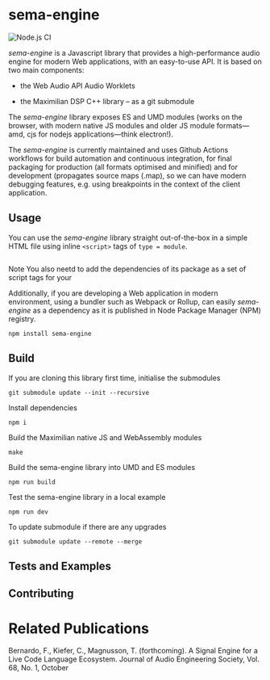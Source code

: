 # sema-engine

![Node.js CI](https://github.com/frantic0/sema-engine/workflows/Node.js%20CI/badge.svg)


*sema-engine* is a Javascript library that provides a high-performance audio engine for modern Web applications, with an easy-to-use API. It is based on two main components:

* the Web Audio API Audio Worklets

* the Maximilian DSP C++ library – as a git submodule

The *sema-engine* library exposes ES and UMD modules (works on the browser, with modern native JS modules and older JS module formats—amd, cjs for nodejs applications—think electron!).

The *sema-engine* is currently maintained and uses Github Actions workflows for build automation and continuous integration, for final packaging for production (all formats optimised and minified) and for development (propagates source maps (.map), so we can have modern debugging features, e.g. using breakpoints in the context of the client application.



## Usage

You can use the *sema-engine* library straight out-of-the-box in a simple HTML file using inline `<script>` tags of `type = module`.

```

```
Note You also neetd to add the dependencies of its package as a set of script tags for your


Additionally, if you are developing a Web application in modern environment, using a bundler such as Webpack or Rollup, can easily *sema-engine* as a dependency as it is published in Node Package Manager (NPM) registry.

```
npm install sema-engine
```


## Build

If you are cloning this library first time, initialise the submodules
```
git submodule update --init --recursive
```

Install dependencies
```
npm i
```

Build the Maximilian native JS and WebAssembly modules
```
make
```

Build the sema-engine library into UMD and ES modules
```
npm run build
```

Test the sema-engine library in a local example
```
npm run dev
```

To update submodule if there are any upgrades
```
git submodule update --remote --merge
```


## Tests and Examples


## Contributing


# Related Publications


Bernardo, F., Kiefer, C., Magnusson, T. (forthcoming). A Signal Engine for a Live Code Language Ecosystem. Journal of Audio Engineering Society, Vol. 68, No. 1, October
